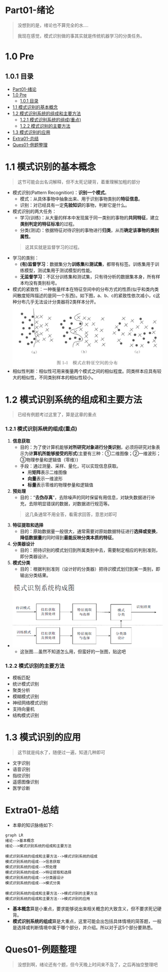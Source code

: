 # Part01-绪论

> 没想到的是，绪论也不算完全的水....
>
> 我现在感觉，模式识别做的事其实就是传统机器学习的分类任务。

# 1.0 Pre

## 1.0.1 目录

* [Part01-绪论](#part01-绪论)
* [1.0 Pre](#10-pre)
  * [1.0.1 目录](#101-目录)
* [1.1 模式识别的基本概念](#11-模式识别的基本概念)
* [1.2 模式识别系统的组成和主要方法](#12-模式识别系统的组成和主要方法)
  * [1.2.1 模式识别系统的组成(重点)](#121-模式识别系统的组成重点)
  * [1.2.2 模式识别的主要方法](#122-模式识别的主要方法)
* [1.3 模式识别的应用](#13-模式识别的应用)
* [Extra01-总结](#extra01-总结)
* [Ques01-例题整理](#ques01-例题整理)

# 1.1 模式识别的基本概念

> 这节可能会出名词解释，但不太死记硬背，着重理解加粗的部分

* 模式识别(Pattern Recognition)：**识别一个模式**。
  * 模式：从具体事物中抽象出来、用于识别事物类别的**特征信息**。
  * 识别：对已经具有一定**先验知识**的事物，判断它是什么。
* 模式识别的两大任务：
  * 学习(训练)：从大量的样本中发现属于同一类别的事物的**共同特征**，建立**类别判定的特征标准**的过程。
  * 分类(测试)：依据特征对待识别的事物进行**归类**，从而**确定该事物的类别属性**。
  > 这其实就是监督学习的过程。
* 学习的类别：
  * **(有)监督学习**：数据集分为**训练集**和**测试集**，都带有标签。训练集用于训练模型，测试集用于测试模型的性能。
  * **无监督学习**：不区分训练集和测试集，只有待分析的数据集本身，所有样本均没有类别标号。
* 模式的紧致性：一种衡量样本在特征空间中的分布方式的性质(似乎和类内类间散度矩阵描述的是同一个东西)。如下图，a、b、c的紧致性依次减小，c这种分布几乎无法设计分类器将2类样本分开。
  ![模式的紧致性](./IMG/1.1_模式的紧致性.png)
* 相似性判断：相似性可用来衡量两个模式之间的相似程度。同类样本应具有较大的相似性，不同类别样本的相似性较小。

# 1.2 模式识别系统的组成和主要方法

> 已经有例题考过这里了，算是这章的重点

### 1.2.1 模式识别系统的组成(重点)

1. **信息获取**
   * 目的：为了使计算机能够**对所研究对象进行分类识别**，必须将研究对象表示为**计算机所能够接受的形式**(主要有三种：①二维图像；②一维波形；③物理参量和逻辑值（零维）)
   * 手段：通过测量、采样、量化，可以实现信息获取。
     * 用**矩阵**表示二维图像
     * **向量**表示一维波形
     * **标量**表示零维的物理参量和逻辑值
2. **预处理**
   * 目的：“**去伪存真**”，去除噪声的同时保留有用信息，对缺失数据进行补充，去除明显错误的数据，对数据进行规范等。
    > 这几条通常不用全答，看需求回答，意思对即可
3. **特征提取和选择**
   * 目的：原始数据量一般很大，通常需要对原始数据特征进行**选择或变换**，**降低数据量**的同时得到**最能反映分类本质的特征**。
4. **分类器设计**
   * 目的：把待识别的模式划归到所属类别中去，需要制定相应的判别准则，即分类器设计。
5. **模式分类**
   * 目的：根据判别准则（设计好的分类器）把待识模式划归到某一类别，即输出分类结果。

* ![模式识别系统构成图](./IMG/1.2.1_模式识别系统构成图.png)
  * 这张图....虽然不知道怎么用，但蛮好的一张图，贴这吧

### 1.2.2 模式识别的主要方法

* 模板匹配
* 统计模式识别
* 聚类分析
* 模糊模式识别
* 神经网络模式识别
* 支持向量机
* 结构模式识别

# 1.3 模式识别的应用

> 这节就是纯水了，随便过一遍，知道几种即可

* 文字识别
* 语音识别
* 指纹识别
* 遥感图像识别
* 医学诊断

# Extra01-总结

* 本章的知识脉络如下:

```mermaid
graph LR
绪论-->基本概念
绪论-->模式识别系统的组成和主要方法

模式识别系统的组成和主要方法-->模式识别系统的组成
模式识别系统的组成-->信息获取
模式识别系统的组成-->预处理
模式识别系统的组成-->特征提取和选择
模式识别系统的组成-->分类器设计
模式识别系统的组成-->模式分类

模式识别系统的组成和主要方法-->模式识别的主要方法
模式识别系统的组成和主要方法-->模式识别的应用
```

* **基本概念**算是小重点，要求能够说出来相关概念的大致含义，但不要求死记硬背。
* **模式识别系统的组成**算是大重点，这里可能会出包括具体情境的简答题，一般是选择或判断情境中属于哪个部分，并介绍。所以对于这5个部分要熟悉。

# Ques01-例题整理

> 没想到啊，绪论还有个题，但今天晚上时间来不及了，之后再抽空整理吧
